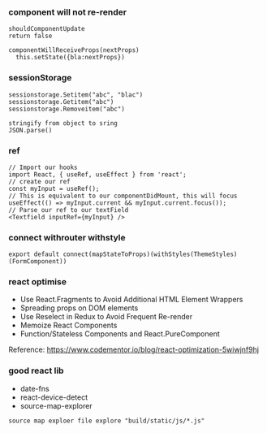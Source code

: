 ### component will not re-render
```
shouldComponentUpdate
return false
```

```
componentWillReceiveProps(nextProps)
  this.setState({bla:nextProps})
```
### sessionStorage
```
sessionstorage.Setitem("abc", "blac")
sessionstorage.Getitem("abc")
sessionstorage.Removeitem("abc")

stringify from object to sring
JSON.parse()
```

### ref
```
// Import our hooks
import React, { useRef, useEffect } from 'react';
// create our ref
const myInput = useRef();
// This is equivalent to our componentDidMount, this will focus
useEffect(() => myInput.current && myInput.current.focus());
// Parse our ref to our textField
<Textfield inputRef={myInput} />
```

### connect withrouter withstyle
```
export default connect(mapStateToProps)(withStyles(ThemeStyles)(FormComponent))
```


### react optimise
- Use React.Fragments to Avoid Additional HTML Element Wrappers
- Spreading props on DOM elements
- Use Reselect in Redux to Avoid Frequent Re-render
- Memoize React Components
- Function/Stateless Components and React.PureComponent

Reference: https://www.codementor.io/blog/react-optimization-5wiwjnf9hj


### good react lib
- date-fns
- react-device-detect
- source-map-explorer
```
source map exploer file explore "build/static/js/*.js"
```

